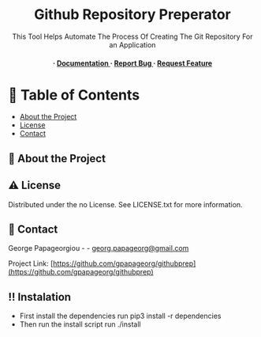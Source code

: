 <div align='center'>

<h1>Github Repository Preperator</h1>
<p>This Tool Helps Automate The Process Of Creating The Git Repository For an Application</p>

<h4> <span> · </span> <a href="https://github.com/gpapageorg/githubprep/blob/master/README.md"> Documentation </a> <span> · </span> <a href="https://github.com/gpapageorg/githubprep/issues"> Report Bug </a> <span> · </span> <a href="https://github.com/gpapageorg/githubprep/issues"> Request Feature </a> </h4>


</div>

# :notebook_with_decorative_cover: Table of Contents

- [About the Project](#star2-about-the-project)
- [License](#warning-license)
- [Contact](#handshake-contact)


## :star2: About the Project

## :warning: License

Distributed under the no License. See LICENSE.txt for more information.

## :handshake: Contact

George Papageorgiou - - georg.papageorg@gmail.com

Project Link: [https://github.com/gpapageorg/githubprep](https://github.com/gpapageorg/githubprep)

## :bangbang: Instalation
* First install the dependencies run pip3 install -r dependencies <br>
* Then run the install script run ./install

